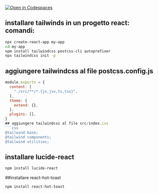 [![Open in Codespaces](https://classroom.github.com/assets/launch-codespace-2972f46106e565e64193e422d61a12cf1da4916b45550586e14ef0a7c637dd04.svg)](https://classroom.github.com/open-in-codespaces?assignment_repo_id=16491056)
## installare tailwinds in un progetto react: comandi:
```bash
npx create-react-app my-app
cd my-app
npm install tailwindcss postcss-cli autoprefixer
npx tailwindcss init -p
```
## aggiungere tailwindcss al file postcss.config.js
```js
module.exports = {
  content: [
    "./src/**/*.{js,jsx,ts,tsx}",
  ],
  theme: {
    extend: {},
  },
  plugins: [],
}
## aggiungere tailwindcss al file src/index.css
```css
@tailwind base;
@tailwind components;
@tailwind utilities;
```
## installare lucide-react
```bash
npm install lucide-react
```

##installare react-hot-toast
```bash
npm install react-hot-toast
```
